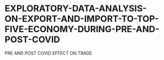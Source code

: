 # EXPLORATORY-DATA-ANALYSIS-ON-EXPORT-AND-IMPORT-TO-TOP-FIVE-ECONOMY-DURING-PRE-AND-POST-COVID
PRE AND POST COVID EFFECT ON TRADE
